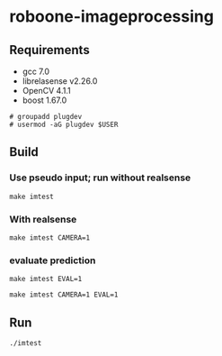 # roboone-imageprocessing

## Requirements
* gcc 7.0
* librelasense v2.26.0
* OpenCV 4.1.1
* boost 1.67.0
```
# groupadd plugdev
# usermod -aG plugdev $USER
```

## Build
### Use pseudo input; run without realsense
```
make imtest
```

### With realsense
```
make imtest CAMERA=1
```

### evaluate prediction
```
make imtest EVAL=1
```
```
make imtest CAMERA=1 EVAL=1
```

## Run
```
./imtest
```


